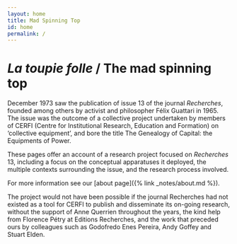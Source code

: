 ```yaml
---
layout: home
title: Mad Spinning Top
id: home
permalink: /
---
```


<h1> <em>La toupie folle</em> <span class="color-subtext"> / The mad spinning top</span></h1>

 December 1973 saw the publication of issue 13 of the journal
 *Recherches*, founded among others by activist and philosopher Félix
 Guattari in 1965. The issue was the outcome of a collective project
 undertaken by members of CERFI (Centre for Institutional Research,
 Education and Formation) on ‘collective equipment’, and bore the
 title The Genealogy of Capital: the Equipments of Power.
 
 These pages offer an account of a research project focused on
 *Recherches* 13, including a focus on the conceptual apparatuses it
 deployed, the multiple contexts surrounding the issue, and the
 research process involved. 
 
 For more information see our [about page]({% link _notes/about.md %}).

The project would not have been possible if the journal Recherches had
not existed as a tool for CERFI to publish and disseminate its
on-going research, without the support of Anne Querrien throughout the
years, the kind help from Florence Pétry at Editions Recherches, and
the work that preceded ours by colleagues such as Godofredo Enes
Pereira, Andy Goffey and Stuart Elden.
